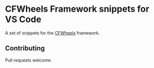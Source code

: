 # CFWheels Framework snippets for VS Code

A set of snippets for the [CFWheels](https://api.cfwheels.org) framework.

## Contributing

Pull requests welcome.
